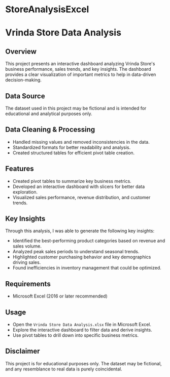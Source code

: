 # StoreAnalysisExcel
# Vrinda Store Data Analysis

## Overview
This project presents an interactive dashboard analyzing Vrinda Store's business performance, sales trends, and key insights. The dashboard provides a clear visualization of important metrics to help in data-driven decision-making.

## Data Source
The dataset used in this project may be fictional and is intended for educational and analytical purposes only.

## Data Cleaning & Processing
- Handled missing values and removed inconsistencies in the data.
- Standardized formats for better readability and analysis.
- Created structured tables for efficient pivot table creation.

## Features
- Created pivot tables to summarize key business metrics.
- Developed an interactive dashboard with slicers for better data exploration.
- Visualized sales performance, revenue distribution, and customer trends.

## Key Insights
Through this analysis, I was able to generate the following key insights:
- Identified the best-performing product categories based on revenue and sales volume.
- Analyzed peak sales periods to understand seasonal trends.
- Highlighted customer purchasing behavior and key demographics driving sales.
- Found inefficiencies in inventory management that could be optimized.

## Requirements
- Microsoft Excel (2016 or later recommended)

## Usage
- Open the `Vrinda Store Data Analysis.xlsx` file in Microsoft Excel.
- Explore the interactive dashboard to filter data and derive insights.
- Use pivot tables to drill down into specific business metrics.

## Disclaimer
This project is for educational purposes only. The dataset may be fictional, and any resemblance to real data is purely coincidental.


